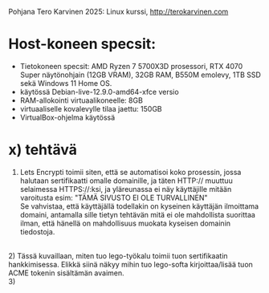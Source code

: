 Pohjana Tero Karvinen 2025: Linux kurssi, http://terokarvinen.com

# Host-koneen specsit:

- Tietokoneen specsit: AMD Ryzen 7 5700X3D prosessori, RTX 4070 Super näytönohjain (12GB VRAM), 32GB RAM, B550M emolevy, 1TB SSD sekä Windows 11 Home OS.
- käytössä Debian-live-12.9.0-amd64-xfce versio
- RAM-allokointi virtuaalikoneelle: 8GB
- virtuaaliselle kovalevylle tilaa jaettu: 150GB
- VirtualBox-ohjelma käytössä

# x) tehtävä

1) Lets Encrypti toimii siten, että se automatisoi koko prosessin, jossa halutaan sertifikaatti omalle domainille, ja täten HTTP:// muuttuu selaimessa HTTPS://:ksi, ja yläreunassa ei näy käyttäjille mitään varoitusta esim: "TÄMÄ SIVUSTO EI OLE TURVALLINEN" <br>
Se vahvistaa, että käyttäjällä todellakin on kyseinen käyttäjän ilmoittama domaini, antamalla sille tietyn tehtävän mitä ei ole mahdollista suorittaa ilman, että hänellä on mahdollisuus muokata kyseisen domainin tiedostoja.
<br>
2) Tässä kuvaillaan, miten tuo lego-työkalu toimii tuon sertifikaatin hankkimisessa. Elikkä siinä näkyy mihin tuo lego-softa kirjoittaa/lisää tuon ACME tokenin sisältämän avaimen.
<br>
3) 

